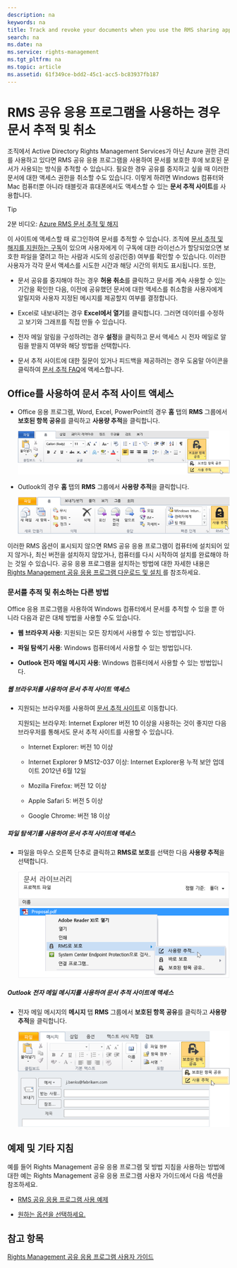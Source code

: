 ```yaml
---
description: na
keywords: na
title: Track and revoke your documents when you use the RMS sharing application
search: na
ms.date: na
ms.service: rights-management
ms.tgt_pltfrm: na
ms.topic: article
ms.assetid: 61f349ce-bdd2-45c1-acc5-bc83937fb187
---
```

# RMS 공유 응용 프로그램을 사용하는 경우 문서 추적 및 취소
조직에서 Active Directory Rights Management Services가 아닌 Azure 권한 관리를 사용하고 있다면 RMS 공유 응용 프로그램을 사용하여 문서를 보호한 후에 보호된 문서가 사용되는 방식을 추적할 수 있습니다. 필요한 경우 공유를 중지하고 싶을 때 이러한 문서에 대한 액세스 권한을 취소할 수도 있습니다. 이렇게 하려면 Windows 컴퓨터와 Mac 컴퓨터뿐 아니라 태블릿과 휴대폰에서도 액세스할 수 있는 **문서 추적 사이트**를 사용합니다.

> [!TIP]
> 2분 비디오: [Azure RMS 문서 추적 및 해지](http://channel9.msdn.com/Series/Information-Protection/Azure-RMS-Document-Tracking-and-Revocation)

이 사이트에 액세스할 때 로그인하여 문서를 추적할 수 있습니다. 조직에 [문서 추적 및 해지를 지원하는 구독](https://technet.microsoft.com/dn858608.aspx)이 있으며 사용자에게 이 구독에 대한 라이선스가 할당되었으면 보호한 파일을 열려고 하는 사람과 시도의 성공(인증) 여부를 확인할 수 있습니다. 이러한 사용자가 각각 문서 액세스를 시도한 시간과 해당 시간의 위치도 표시됩니다. 또한,

-   문서 공유를 중지해야 하는 경우 **허용 취소**를 클릭하고 문서를 계속 사용할 수 있는 기간을 확인한 다음, 이전에 공유했던 문서에 대한 액세스를 취소함을 사용자에게 알릴지와 사용자 지정된 메시지를 제공할지 여부를 결정합니다.

-   Excel로 내보내려는 경우 **Excel에서 열기**를 클릭합니다. 그러면 데이터를 수정하고 보기와 그래프를 직접 만들 수 있습니다.

-   전자 메일 알림을 구성하려는 경우 **설정**을 클릭하고 문서 액세스 시 전자 메일로 알림을 받을지 여부와 해당 방법을 선택합니다.

-   문서 추적 사이트에 대한 질문이 있거나 피드백을 제공하려는 경우 도움말 아이콘을 클릭하여 [문서 추적 FAQ](http://go.microsoft.com/fwlink/?LinkId=523977)에 액세스합니다.

## Office를 사용하여 문서 추적 사이트 액세스

-   Office 응용 프로그램, Word, Excel, PowerPoint의 경우 **홈** 탭의 **RMS** 그룹에서 **보호된 항목 공유**를 클릭하고 **사용량 추적**을 클릭합니다.

    ![](../Image/ADRMS_MSRMSApp_OfficeToolbarTrackUsage.png)

-   Outlook의 경우 **홈** 탭의 **RMS** 그룹에서 **사용량 추적**을 클릭합니다.

    ![](../Image/ADRMS_MSRMSApp_OutlookTrackUsage.png)

이러한 RMS 옵션이 표시되지 않으면 RMS 공유 응용 프로그램이 컴퓨터에 설치되어 있지 않거나, 최신 버전을 설치하지 않았거나, 컴퓨터를 다시 시작하여 설치를 완료해야 하는 것일 수 있습니다. 공유 응용 프로그램을 설치하는 방법에 대한 자세한 내용은 [Rights Management 공유 응용 프로그램 다운로드 및 설치 ](../Topic/Download_and_install_the_Rights_Management_sharing_application.md)를 참조하세요.

### 문서를 추적 및 취소하는 다른 방법
Office 응용 프로그램을 사용하여 Windows 컴퓨터에서 문서를 추적할 수 있을 뿐 아니라 다음과 같은 대체 방법을 사용할 수도 있습니다.

-   **웹 브라우저 사용**: 지원되는 모든 장치에서 사용할 수 있는 방법입니다.

-   **파일 탐색기 사용**: Windows 컴퓨터에서 사용할 수 있는 방법입니다.

-   **Outlook 전자 메일 메시지 사용**: Windows 컴퓨터에서 사용할 수 있는 방법입니다.

##### 웹 브라우저를 사용하여 문서 추적 사이트 액세스

-   지원되는 브라우저를 사용하여 [문서 추적 사이트](http://go.microsoft.com/fwlink/?LinkId=529562)로 이동합니다.

    지원되는 브라우저: Internet Explorer 버전 10 이상을 사용하는 것이 좋지만 다음 브라우저를 통해서도 문서 추적 사이트를 사용할 수 있습니다.

    -   Internet Explorer: 버전 10 이상

    -   Internet Explorer 9 MS12-037 이상: Internet Explorer용 누적 보안 업데이트 2012년 6월 12일

    -   Mozilla Firefox: 버전 12 이상

    -   Apple Safari 5: 버전 5 이상

    -   Google Chrome: 버전 18 이상

##### 파일 탐색기를 사용하여 문서 추적 사이트에 액세스

-   파일을 마우스 오른쪽 단추로 클릭하고 **RMS로 보호**를 선택한 다음 **사용량 추적**을 선택합니다.

    ![](../Image/ADRMS_MSRMSApp_ExplorerTrackUsage.png)

##### Outlook 전자 메일 메시지를 사용하여 문서 추적 사이트에 액세스

-   전자 메일 메시지의 **메시지** 탭 **RMS** 그룹에서 **보호된 항목 공유**를 클릭하고 **사용량 추적**을 클릭합니다.

    ![](../Image/ADRMS_MSRMSApp_OutlookMessageTrackUsage.png)

## 예제 및 기타 지침
예를 들어 Rights Management 공유 응용 프로그램 및 방법 지침을 사용하는 방법에 대한 예는 Rights Management 공유 응용 프로그램 사용자 가이드에서 다음 섹션을 참조하세요.

-   [RMS 공유 응용 프로그램 사용 예제](../Topic/Rights_Management_sharing_application_user_guide.md#BKMK_SharingExamples)

-   [원하는 옵션을 선택하세요.](../Topic/Rights_Management_sharing_application_user_guide.md#BKMK_SharingInstructions)

## 참고 항목
[Rights Management 공유 응용 프로그램 사용자 가이드](../Topic/Rights_Management_sharing_application_user_guide.md)

